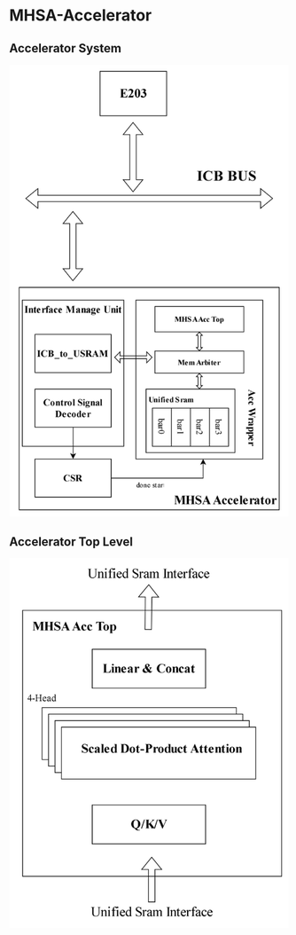 # MHSA-Accelerator

## Accelerator System 
<img src="..\img\sys_arch.svg" alt="sys_arch">

## Accelerator Top Level
<img src="..\img\cmpt_arch.svg" alt="sys_arch">

